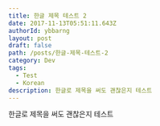 ```yaml
---
title: 한글 제목 테스트 2
date: 2017-11-13T05:51:11.643Z
authorId: ybbarng
layout: post
draft: false
path: /posts/한글-제목-테스트-2
category: Dev
tags:
  - Test
  - Korean
description: 한글로 제목을 써도 괜찮은지 테스트
---
```

한글로 제목을 써도 괜찮은지 테스트
